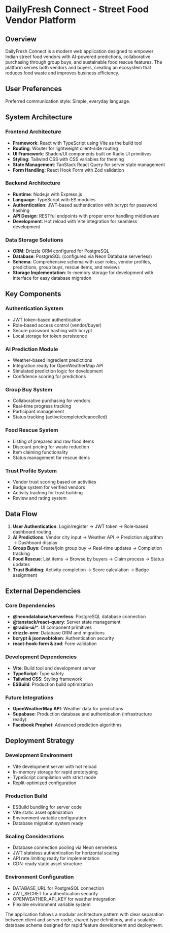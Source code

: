 # DailyFresh Connect - Street Food Vendor Platform

## Overview

DailyFresh Connect is a modern web application designed to empower Indian street food vendors with AI-powered predictions, collaborative purchasing through group buys, and sustainable food rescue features. The platform serves both vendors and buyers, creating an ecosystem that reduces food waste and improves business efficiency.

## User Preferences

Preferred communication style: Simple, everyday language.

## System Architecture

### Frontend Architecture
- **Framework**: React with TypeScript using Vite as the build tool
- **Routing**: Wouter for lightweight client-side routing
- **UI Framework**: Shadcn/UI components built on Radix UI primitives
- **Styling**: Tailwind CSS with CSS variables for theming
- **State Management**: TanStack React Query for server state management
- **Form Handling**: React Hook Form with Zod validation

### Backend Architecture
- **Runtime**: Node.js with Express.js
- **Language**: TypeScript with ES modules
- **Authentication**: JWT-based authentication with bcrypt for password hashing
- **API Design**: RESTful endpoints with proper error handling middleware
- **Development**: Hot reload with Vite integration for seamless development

### Data Storage Solutions
- **ORM**: Drizzle ORM configured for PostgreSQL
- **Database**: PostgreSQL (configured via Neon Database serverless)
- **Schema**: Comprehensive schema with user roles, vendor profiles, predictions, group buys, rescue items, and reviews
- **Storage Implementation**: In-memory storage for development with interface for easy database migration

## Key Components

### Authentication System
- JWT token-based authentication
- Role-based access control (vendor/buyer)
- Secure password hashing with bcrypt
- Local storage for token persistence

### AI Prediction Module
- Weather-based ingredient predictions
- Integration ready for OpenWeatherMap API
- Simulated prediction logic for development
- Confidence scoring for predictions

### Group Buy System
- Collaborative purchasing for vendors
- Real-time progress tracking
- Participant management
- Status tracking (active/completed/cancelled)

### Food Rescue System
- Listing of prepared and raw food items
- Discount pricing for waste reduction
- Item claiming functionality
- Status management for rescue items

### Trust Profile System
- Vendor trust scoring based on activities
- Badge system for verified vendors
- Activity tracking for trust building
- Review and rating system

## Data Flow

1. **User Authentication**: Login/register → JWT token → Role-based dashboard routing
2. **AI Predictions**: Vendor city input → Weather API → Prediction algorithm → Dashboard display
3. **Group Buys**: Create/join group buy → Real-time updates → Completion tracking
4. **Food Rescue**: List items → Browse by buyers → Claim process → Status updates
5. **Trust Building**: Activity completion → Score calculation → Badge assignment

## External Dependencies

### Core Dependencies
- **@neondatabase/serverless**: PostgreSQL database connection
- **@tanstack/react-query**: Server state management
- **@radix-ui/***: UI component primitives
- **drizzle-orm**: Database ORM and migrations
- **bcrypt & jsonwebtoken**: Authentication security
- **react-hook-form & zod**: Form validation

### Development Dependencies
- **Vite**: Build tool and development server
- **TypeScript**: Type safety
- **Tailwind CSS**: Styling framework
- **ESBuild**: Production build optimization

### Future Integrations
- **OpenWeatherMap API**: Weather data for predictions
- **Supabase**: Production database and authentication (infrastructure ready)
- **Facebook Prophet**: Advanced prediction algorithms

## Deployment Strategy

### Development Environment
- Vite development server with hot reload
- In-memory storage for rapid prototyping
- TypeScript compilation with strict mode
- Replit-optimized configuration

### Production Build
- ESBuild bundling for server code
- Vite static asset optimization
- Environment variable configuration
- Database migration system ready

### Scaling Considerations
- Database connection pooling via Neon serverless
- JWT stateless authentication for horizontal scaling
- API rate limiting ready for implementation
- CDN-ready static asset structure

### Environment Configuration
- DATABASE_URL for PostgreSQL connection
- JWT_SECRET for authentication security
- OPENWEATHER_API_KEY for weather integration
- Flexible environment variable system

The application follows a modular architecture pattern with clear separation between client and server code, shared type definitions, and a scalable database schema designed for rapid feature development and deployment.
